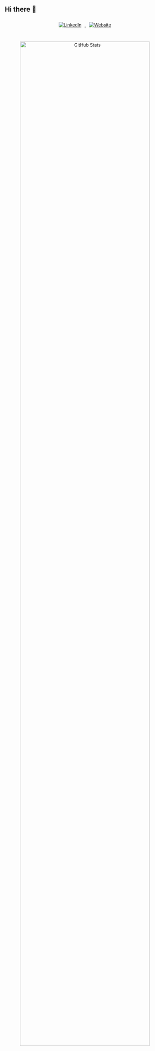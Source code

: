 ## Hi there 👋

<p align="center">
  <a href="https://www.linkedin.com/in/appilivamsikrishna/">
    <img 
      alt="LinkedIn" 
      style="max-width: 100%; height: auto; margin: 10px;" 
      src="https://img.shields.io/static/v1?label=LinkedIn&color=1b1b1b&logo=LinkedIn&style=for-the-badge&message=/appilivamsikrishna" 
    />
  </a>
  <a href="https://appili.dev/">
    <img 
      alt="Website" 
      style="max-width: 100%; height: auto; margin: 10px;" 
      src="https://img.shields.io/static/v1?color=6200ee&label=website&message=appili.dev&logo=data:image/png;base64,iVBORw0KGgoAAAANSUhEUgAAACAAAAAgCAMAAABEpIrGAAAABlBMVEVHcEz/VyIBKDrLAAAAAXRSTlMAQObYZgAAAElJREFUeNrd0jEKADAIBMHs/z+d8pBFrCwSqyM3CAHPo8M6oEFUgPskCfUWlGhBsRbtMro+YgJ+dE6arf8roV0WqI9Qv3Qrv84Ffu0AOmRW+TAAAAAASUVORK5CYII=&style=for-the-badge" 
    />
  </a>
</p>

<p align="center">
  <img 
    alt="GitHub Stats" 
    style="width: 90%; max-width: 600px; height: auto; margin-top: 20px;" 
    src="https://github-readme-streak-stats.herokuapp.com/?user=appilivamsikrishna&theme=radical&hide_border=true" 
  />
</p>
